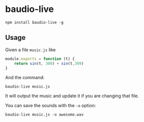 # baudio-live

```
npm install baudio-live -g
```

## Usage

Given a file `music.js` like
```js
module.exports = function (t) {
    return sin(t, 300) + sin(t,309)
}
```

And the command:

```
baudio-live music.js
```

It will output the music and update it if you are changing that file.

You can save the sounds with the `-o` option:
```
baudio-live music.js -o awesome.wav
```
